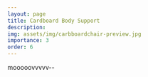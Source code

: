 ```yaml
---
layout: page
title: Cardboard Body Support
description: 
img: assets/img/carbboardchair-preview.jpg
importance: 3
order: 6
---
```


mooooovvvvv--